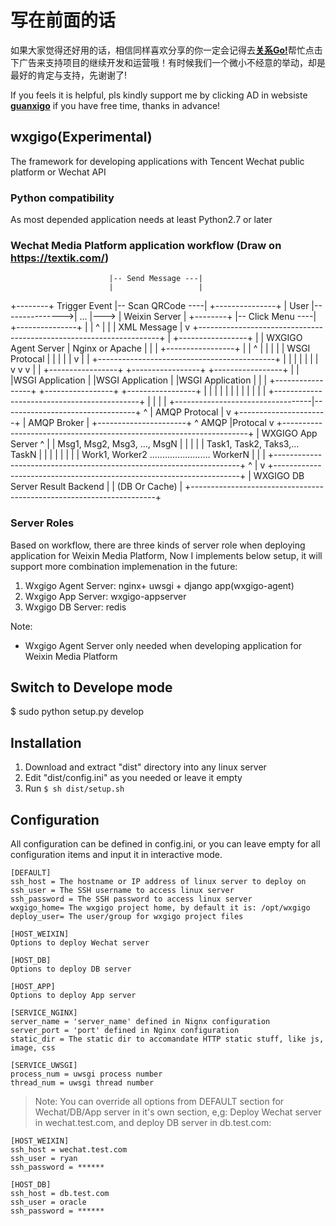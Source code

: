 # 写在前面的话

如果大家觉得还好用的话，相信同样喜欢分享的你一定会记得去[**关系Go!**](http://www.guanxigo.com)帮忙点击下广告来支持项目的继续开发和运营哦！有时候我们一个微小不经意的举动，却是最好的肯定与支持，先谢谢了!

If you feels it is helpful, pls kindly support me by clicking AD in websiste [**guanxigo**](http://www.guanxigo.com) if you have free time, thanks in advance!

## wxgigo(Experimental)

The framework for developing applications with Tencent Wechat public platform or Wechat API

### Python compatibility

As most depended application needs at least Python2.7 or later

### Wechat Media Platform application workflow (Draw on https://textik.com/)
                          |-- Send Message ---|
                          |                   |
+--------+ Trigger Event  |-- Scan QRCode ----|     +---------------+
|  User  |--------------->|   ...             |---> | Weixin Server |
+--------+                |-- Click Menu  ----|     +---------------+
                          |                   |             ^
                          |                   |             |
                                                        XML Message
                                                            |
                                                            v
                         +--------------------------------------------------------------------+
                         |                          +-----------------+                       |
                         |  WXGIGO Agent Server     | Nginx or Apache |                       |
                         |                          +-----------------+                       |
                         |                                  ^                                 |
                         |                                  |                                 |
                         |                            WSGI Protocal                           |
                         |                                  |                                 |
                         |                                  v                                 |
                         |          +--------------------------------------------+            |
                         |          |                       |                    |            |
                         |          v                       v                    v            |
                         |  +-----------------+    +-----------------+   +-----------------+  |
                         |  |WSGI Application |    |WSGI Application |   |WSGI Application |  |
                         |  +-----------------+    +-----------------+   +-----------------+  |
                         |          |                       |                    |            |
                         |          |                       |                    |            |
                         |          +--------------------------------------------+            |
                         |                                  |                                 |
                         +----------------------------------|---------------------------------+
                                                            ^
                                                            |
                                                      AMQP Protocal
                                                            |
                                                            v
                                                 +----------------------+
                                                 |      AMQP Broker     |
                                                 +----------------------+
                                                            ^
                                                       AMQP |Protocal
                                                            v
                         +---------------------------------------------------------------------+
                         |  WXGIGO App Server               ^                                  |
                         |                       Msg1, Msg2, Msg3, ..., MsgN                   |
                         |                                  |                                  |
                         |                     Task1, Task2, Taks3,... TaskN                   |
                         |                                  |                                  |
                         |                                  |                                  |
                         |          Work1, Worker2 ........................ WorkerN            |
                         |                                                                     |
                         +---------------------------------------------------------------------+
                                                             ^
                                                             |
                                                             v
                         +---------------------------------------------------------------------+
                         | WXGIGO DB Server            Result Backend                          |
                         |                             (DB Or Cache)                           |
                         +---------------------------------------------------------------------+

### Server Roles
Based on workflow, there are three kinds of server role when deploying application for Weixin Media Platform,
Now I implements below setup, it will support more combination implemenation in the future:

1. Wxgigo Agent Server: nginx+ uwsgi + django app(wxgigo-agent)
2. Wxgigo App Server: wxgigo-appserver
3. Wxgigo DB Server: redis

Note:
* Wxgigo Agent Server only needed when developing application for Weixin Media Platform

## Switch to Develope mode
$ sudo python setup.py develop

## Installation

1. Download and extract "dist" directory into any linux server
2. Edit "dist/config.ini" as you needed or leave it empty
3. Run `$ sh dist/setup.sh`

## Configuration

All configuration can be defined in config.ini, or you can leave empty for all configuration items and input it in interactive mode.
```
[DEFAULT]
ssh_host = The hostname or IP address of linux server to deploy on
ssh_user = The SSH username to access linux server
ssh_password = The SSH password to access linux server
wxgigo_home= The wxgigo project home, by default it is: /opt/wxgigo
deploy_user= The user/group for wxgigo project files

[HOST_WEIXIN]
Options to deploy Wechat server

[HOST_DB]
Options to deploy DB server

[HOST_APP]
Options to deploy App server

[SERVICE_NGINX]
server_name = 'server_name' defined in Nignx configuration
server_port = 'port' defined in Nginx configuration
static_dir = The static dir to accomandate HTTP static stuff, like js, image, css

[SERVICE_UWSGI]
process_num = uwsgi process number
thread_num = uwsgi thread number
```

> Note: You can override all options from DEFAULT section for Wechat/DB/App server in it's own section,
e,g: Deploy Wechat server in wechat.test.com, and deploy DB server in db.test.com:

```
[HOST_WEIXIN]
ssh_host = wechat.test.com
ssh_user = ryan
ssh_password = ******

[HOST_DB]
ssh_host = db.test.com
ssh_user = oracle
ssh_password = ******
```

